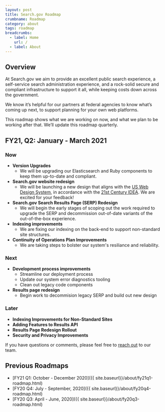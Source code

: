 ```yaml
---
layout: post
title: Search.gov Roadmap
crumbname: Roadmap
category: about
tags: roadmap
breadcrumbs:
  - label: Home
    url: /
  - label: About
---
```


## Overview

At Search.gov we aim to provide an excellent public search experience, a self-service search administration experience, and a rock-solid secure and compliant infrastructure to support it all, while keeping costs down across the government.

We know it’s helpful for our partners at federal agencies to know what’s coming up next, to support planning for your own web platforms. 

This roadmap shows what we are working on now, and what we plan to be working after that. We’ll update this roadmap quarterly.


## FY21, Q2: January - March 2021

### Now

* **Version Upgrades**
  * We will be upgrading our Elasticsearch and Ruby components to keep them up-to-date and compliant. 
* **Search.gov website redesign**
  * We will be launching a new design that aligns with the [US Web Design System](https://designsystem.digital.gov/), in accordance with the [21st Century IDEA](https://digital.gov/resources/21st-century-integrated-digital-experience-act/). We are excited for your feedback!
* **Search.gov Search Results Page (SERP) Redesign**
  * We will begin the early stages of scoping out the work required to upgrade the SERP and decommission out-of-date variants of the out-of-the-box experience.
* **Indexing improvements**
  * We are fixing our indexing on the back-end to support non-standard site structures.
* **Continuity of Operations Plan Improvements** 
  * We are taking steps to bolster our system's resiliance and reliability.

### Next

* **Development process improvements**
  * Streamline our deployment process
  * Update our system error diagnostics tooling
  * Clean out legacy code components
* **Results page redesign**
  * Begin work to decommision legacy SERP and build out new design

### Later

* **Indexing Improvements for Non-Standard Sites**
* **Adding Features to Results API**
* **Results Page Redesign Rollout**
* **Security and Privacy Improvements**

If you have questions or comments, please feel free to [reach out](mailto:search@support.digitalgov.gov) to our team.

## Previous Roadmaps

* [FY21 Q1: October - December 2020]({{ site.baseurl}}/about/fy21q1-roadmap.html)
* [FY20 Q4: July - September, 2020]({{ site.baseurl}}/about/fy20q4-roadmap.html)
* [FY20 Q3: April - June, 2020]({{ site.baseurl}}/about/fy20q3-roadmap.html)